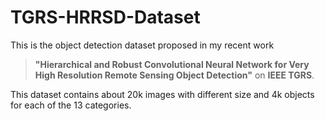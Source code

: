 TGRS-HRRSD-Dataset
=====================
This is the object detection dataset proposed in my recent work 

> **"Hierarchical and Robust Convolutional Neural Network for Very High Resolution Remote Sensing Object Detection"** 
> on **IEEE TGRS**. 

This dataset contains about 20k images with different size and 4k objects for each of the 13 categories.
